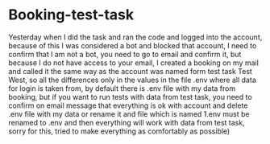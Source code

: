# Booking-test-task
Yesterday when I did the task and ran the code and logged into the account, because of this I was considered a bot and blocked that account, I need to confirm that I am not a bot, you need to go to email and confirm it, but because I do not have access to your email, I created a booking on my mail and called it the same way as the account was named form test task Test West, so all the differences only in the values in the file .env where all data for login is taken from, by default there is .env file with my data from booking, but if you want to run tests with data from test task, you need to confirm on email message that everything is ok with account and delete .env file with my data or rename it and file which is named 1.env must be renamed to .env and then everything will work with data from test task, sorry for this, tried to make everything as comfortably as possible)
